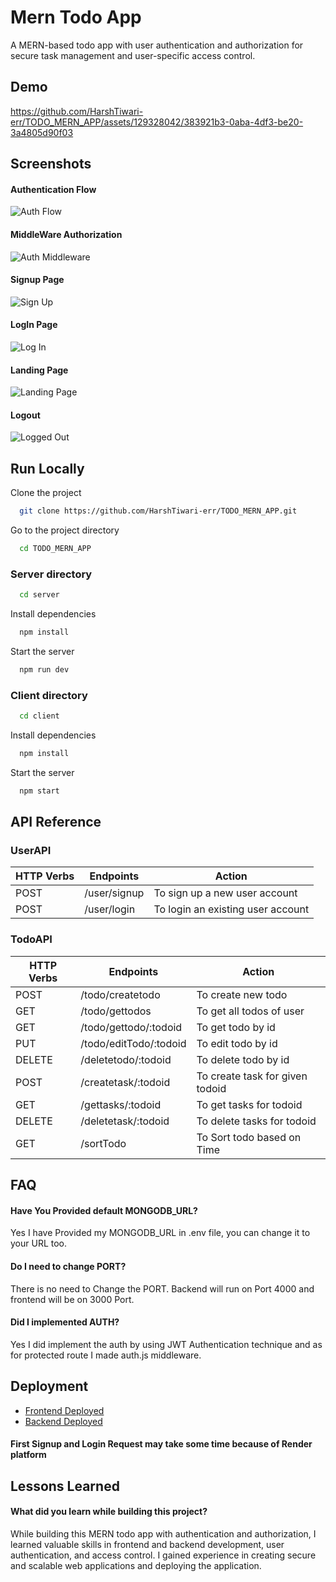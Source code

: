 
# Mern Todo App
A MERN-based todo app with user authentication and authorization for secure task management and user-specific access control.




## Demo

https://github.com/HarshTiwari-err/TODO_MERN_APP/assets/129328042/383921b3-0aba-4df3-be20-3a4805d90f03



## Screenshots

#### Authentication Flow 
![Auth Flow](https://blog.logrocket.com/wp-content/uploads/2019/07/jwt-auth-sequence.jpg)

#### MiddleWare Authorization
![Auth Middleware](https://files.codingninjas.in/article_images/middleware-in-express-1-1635765707.webp)

#### Signup Page
![Sign Up](https://github.com/HarshTiwari-err/TODO_MERN_APP/assets/129328042/db78dd09-80f9-420a-bcef-5b2bfee15b31)

#### LogIn Page
![Log In](https://github.com/HarshTiwari-err/TODO_MERN_APP/assets/129328042/90533a8b-406f-46e3-8121-cdf0339b1627)

#### Landing Page
![Landing Page](https://github.com/HarshTiwari-err/TODO_MERN_APP/assets/129328042/0ab78fa0-2db0-4447-869c-f64293409f86)

#### Logout
![Logged Out](https://github.com/HarshTiwari-err/TODO_MERN_APP/assets/129328042/3f2dc5c8-8e87-4123-92e3-b23fb5d6213e)


## Run Locally

Clone the project

```bash
  git clone https://github.com/HarshTiwari-err/TODO_MERN_APP.git
```

Go to the project directory

```bash
  cd TODO_MERN_APP

```
### Server directory
```bash
  cd server
```

Install dependencies

```bash
  npm install
```

Start the server

```bash
  npm run dev
```
### Client directory
```bash
  cd client
```

Install dependencies

```bash
  npm install
```

Start the server

```bash
  npm start
```



## API Reference




### UserAPI

| HTTP Verbs | Endpoints | Action |
| --- | --- | --- |
| POST | /user/signup | To sign up a new user account |
| POST | /user/login | To login an existing user account |

### TodoAPI

| HTTP Verbs | Endpoints | Action |
| --- | --- | --- |
| POST | /todo/createtodo | To create new todo |
| GET | /todo/gettodos | To get all todos of user |
| GET | /todo/gettodo/:todoid | To get todo by id |
| PUT | /todo/editTodo/:todoid | To edit todo by id |
| DELETE | /deletetodo/:todoid | To delete todo by id |
| POST | /createtask/:todoid | To create task for given todoid |
| GET | /gettasks/:todoid | To get tasks for todoid |
| DELETE | /deletetask/:todoid | To delete tasks for todoid |
| GET | /sortTodo | To Sort todo based on Time |


## FAQ

#### Have You Provided default MONGODB_URL?
Yes I have Provided my MONGODB_URL in .env file, you can change it to your URL too.

#### Do I need to change PORT?

There is no need to Change the PORT. Backend will run on Port 4000 and frontend will be on 3000 Port.

#### Did I implemented AUTH? 
Yes I did implement the auth by using JWT Authentication technique and as for protected route I made auth.js middleware.
## Deployment

 - [Frontend Deployed](https://frontendtodo-6s87.onrender.com/)
 - [Backend Deployed](https://backendtodoservice.onrender.com/)
#### First Signup and Login Request may take some time because of Render platform

## Lessons Learned

#### What did you learn while building this project?

While building this MERN todo app with authentication and authorization, I learned valuable skills in frontend and backend development, user authentication, and access control. I gained experience in creating secure and scalable web applications and deploying the application.

